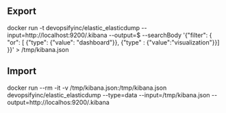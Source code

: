 ## Export
docker run -t devopsifyinc/elastic_elasticdump --input=http://localhost:9200/.kibana --output=$ --searchBody '{"filter": { "or": [ {"type": {"value": "dashboard"}}, {"type" : {"value":"visualization"}}] }}'  > /tmp/kibana.json

## Import
docker run --rm -it -v /tmp/kibana.json:/tmp/kibana.json devopsifyinc/elastic_elasticdump --type=data --input=/tmp/kibana.json --output=http://localhos:9200/.kibana
